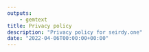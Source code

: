```yaml
---
outputs:
    - gemtext
title: Privacy policy
description: "Privacy policy for seirdy.one"
date: "2022-04-06T00:00:00+00:00"
---
```

